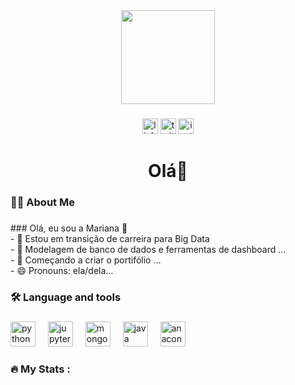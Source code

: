 <div align="center">
  <img height="150" src="https://i.pinimg.com/564x/1c/99/8b/1c998b76abe82f38e868b1bdbee2375e.jpg"  />
</div>

###

<div align="center">
 <a href=https://www.linkedin.com/in/mariana-gomes-b5a0b7186/> <img src="https://img.shields.io/static/v1?message=LinkedIn&logo=linkedin&label=&color=0077B5&logoColor=white&labelColor=&style=for-the-badge" height="25" alt="linkedin logo"  /><a>
 <a href=https://twitter.com/mlgomes34><img src="https://img.shields.io/static/v1?message=Twitter&logo=twitter&label=&color=1DA1F2&logoColor=white&labelColor=&style=for-the-badge" height="25" alt="twitter logo"  /><a>
<a href=https://www.instagram.com/mlgomes34/?hl=pt-br><img src="https://img.shields.io/static/v1?message=Instagram&logo=instagram&label=&color=E4405F&logoColor=white&labelColor=&style=for-the-badge" height="25" alt="instagram logo"  /><a>
</div>

###

<h1 align="center">Olá👋</h1>

###

<h3 align="left">👩‍💻  About Me</h3>

###

<p align="left">
### Olá, eu sou a Mariana 👋<br>- 🔭 Estou em transição de carreira para Big Data<br>- 🌱 Modelagem de banco de dados e ferramentas de dashboard ...<br>- 🤔 Começando a criar o portifólio ...<br>- 😄 Pronouns: ela/dela...</p>

###

<h3 align="left">🛠 Language and tools</h3>

###

<div align="left">
  <img src="https://cdn.jsdelivr.net/gh/devicons/devicon/icons/python/python-original.svg" height="40" alt="python logo"  />
  <img width="12" />
  <img src="https://cdn.jsdelivr.net/gh/devicons/devicon/icons/jupyter/jupyter-original.svg" height="40" alt="jupyter logo"  />
  <img width="12" />
  <img src="https://cdn.jsdelivr.net/gh/devicons/devicon/icons/mongodb/mongodb-original.svg" height="40" alt="mongodb logo"  />
  <img width="12" />
  <img src="https://cdn.jsdelivr.net/gh/devicons/devicon/icons/java/java-original.svg" height="40" alt="java logo"  />
  <img width="12" />
  <img src="https://cdn.jsdelivr.net/gh/devicons/devicon/icons/anaconda/anaconda-original.svg" height="40" alt="anaconda logo"  />
</div>

###

<h3 align="left">🔥   My Stats :</h3>

###

